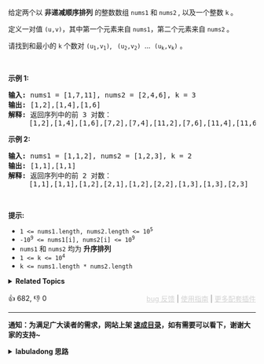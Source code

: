 <p>给定两个以 <strong>非递减顺序排列</strong> 的整数数组 <code>nums1</code> 和<strong> </strong><code>nums2</code><strong>&nbsp;</strong>,&nbsp;以及一个整数 <code>k</code><strong>&nbsp;</strong>。</p>

<p>定义一对值&nbsp;<code>(u,v)</code>，其中第一个元素来自&nbsp;<code>nums1</code>，第二个元素来自 <code>nums2</code><strong>&nbsp;</strong>。</p>

<p>请找到和最小的 <code>k</code>&nbsp;个数对&nbsp;<code>(u<sub>1</sub>,v<sub>1</sub>)</code>, <code>&nbsp;(u<sub>2</sub>,v<sub>2</sub>)</code> &nbsp;... &nbsp;<code>(u<sub>k</sub>,v<sub>k</sub>)</code>&nbsp;。</p>

<p>&nbsp;</p>

<p><strong class="example">示例 1:</strong></p>

<pre>
<strong>输入:</strong> nums1 = [1,7,11], nums2 = [2,4,6], k = 3
<strong>输出:</strong> [1,2],[1,4],[1,6]
<strong>解释: </strong>返回序列中的前 3 对数：
     [1,2],[1,4],[1,6],[7,2],[7,4],[11,2],[7,6],[11,4],[11,6]
</pre>

<p><strong class="example">示例 2:</strong></p>

<pre>
<strong>输入: </strong>nums1 = [1,1,2], nums2 = [1,2,3], k = 2
<strong>输出: </strong>[1,1],[1,1]
<strong>解释: </strong>返回序列中的前 2 对数：
&nbsp;    [1,1],[1,1],[1,2],[2,1],[1,2],[2,2],[1,3],[1,3],[2,3]
</pre>

<p>&nbsp;</p>

<p><strong>提示:</strong></p>

<ul> 
 <li><code>1 &lt;= nums1.length, nums2.length &lt;= 10<sup>5</sup></code></li> 
 <li><code>-10<sup>9</sup> &lt;= nums1[i], nums2[i] &lt;= 10<sup>9</sup></code></li> 
 <li><code>nums1</code> 和 <code>nums2</code> 均为 <strong>升序排列</strong></li> 
 <li>
  <meta charset="UTF-8" /><code>1 &lt;= k &lt;= 10<sup>4</sup></code></li> 
 <li><code>k &lt;=&nbsp;nums1.length *&nbsp;nums2.length</code></li> 
</ul>

<details><summary><strong>Related Topics</strong></summary>数组 | 堆（优先队列）</details><br>

<div>👍 682, 👎 0<span style='float: right;'><span style='color: gray;'><a href='https://github.com/labuladong/fucking-algorithm/issues' target='_blank' style='color: lightgray;text-decoration: underline;'>bug 反馈</a> | <a href='https://labuladong.online/algo/fname.html?fname=jb插件简介' target='_blank' style='color: lightgray;text-decoration: underline;'>使用指南</a> | <a href='https://labuladong.online/algo/' target='_blank' style='color: lightgray;text-decoration: underline;'>更多配套插件</a></span></span></div>

<div id="labuladong"><hr>

**通知：为满足广大读者的需求，网站上架 [速成目录](https://labuladong.online/algo/intro/quick-learning-plan/)，如有需要可以看下，谢谢大家的支持~**

<details><summary><strong>labuladong 思路</strong></summary>


<div id="labuladong_solution_zh">

## 基本思路

这道题其实是前文 [单链表的六大解题套路](https://labuladong.online/algo/essential-technique/linked-list-skills-summary/) 中讲过的 [✔ ✨23. 合并K个升序链表](/problems/merge-k-sorted-lists/) 的变体。

怎么把这道题变成合并多个有序链表呢？就比如说题目输入的用例：

```java
nums1 = [1,7,11], nums2 = [2,4,6]
```

组合出的所有数对儿这就可以抽象成三个有序链表：

```java
[1, 2] -> [1, 4] -> [1, 6]
[7, 2] -> [7, 4] -> [7, 6]
[11, 2] -> [11, 4] -> [11, 6]
```

这三个链表中每个元素（数对之和）是递增的，所以就可以按照 [✔ ✨23. 合并K个升序链表](/problems/merge-k-sorted-lists/) 的思路来合并，取出前 `k` 个作为答案即可。

**详细题解**：
  - [【练习】优先级队列经典习题](https://labuladong.online/algo/problem-set/binary-heap/)
  - [【练习】链表双指针经典习题](https://labuladong.online/algo/problem-set/linkedlist-two-pointers/)

</div>





<div id="solution">

## 解法代码



<div class="tab-panel"><div class="tab-nav">
<button data-tab-item="cpp" class="tab-nav-button btn " data-tab-group="default" onclick="switchTab(this)">cpp🤖</button>

<button data-tab-item="python" class="tab-nav-button btn " data-tab-group="default" onclick="switchTab(this)">python🤖</button>

<button data-tab-item="java" class="tab-nav-button btn active" data-tab-group="default" onclick="switchTab(this)">java🟢</button>

<button data-tab-item="go" class="tab-nav-button btn " data-tab-group="default" onclick="switchTab(this)">go🤖</button>

<button data-tab-item="javascript" class="tab-nav-button btn " data-tab-group="default" onclick="switchTab(this)">javascript🤖</button>
</div><div class="tab-content">
<div data-tab-item="cpp" class="tab-item " data-tab-group="default"><div class="highlight">

```cpp
// 注意：cpp 代码由 chatGPT🤖 根据我的 java 代码翻译。
// 本代码的正确性已通过力扣验证，如有疑问，可以对照 java 代码查看。

class Solution {
public:
    vector<vector<int>> kSmallestPairs(vector<int>& nums1, vector<int>& nums2, int k) {
        // 存储三元组 (num1[i], nums2[i], i)
        // i 记录 nums2 元素的索引位置，用于生成下一个节点
        auto cmp = [](const vector<int>& a, const vector<int>& b) {
            // 按照数对的元素和升序排序
            return (a[0] + a[1]) > (b[0] + b[1]);
        };
        priority_queue<vector<int>, vector<vector<int>>, decltype(cmp)> pq(cmp);
        
        // 按照 23 题的逻辑初始化优先级队列
        for (int i = 0; i < nums1.size(); i++) {
            pq.push({nums1[i], nums2[0], 0});
        }

        vector<vector<int>> res;
        // 执行合并多个有序链表的逻辑
        while (!pq.empty() && k > 0) {
            vector<int> cur = pq.top();
            pq.pop();
            k--;
            // 链表中的下一个节点加入优先级队列
            int next_index = cur[2] + 1;
            if (next_index < nums2.size()) {
                pq.push({cur[0], nums2[next_index], next_index});
            }

            res.push_back({cur[0], cur[1]});
        }
        return res;
    }
};
```

</div></div>

<div data-tab-item="python" class="tab-item " data-tab-group="default"><div class="highlight">

```python
# 注意：python 代码由 chatGPT🤖 根据我的 java 代码翻译。
# 本代码的正确性已通过力扣验证，如有疑问，可以对照 java 代码查看。

from queue import PriorityQueue

class Solution:
    def kSmallestPairs(self, nums1: List[int], nums2: List[int], k: int) -> List[List[int]]:
        # 存储三元组 (num1[i], nums2[i], i)
        # i 记录 nums2 元素的索引位置，用于生成下一个节点
        pq = PriorityQueue()
        
        # 按照 23 题的逻辑初始化优先级队列
        for i in range(len(nums1)):
            pq.put((nums1[i] + nums2[0], nums1[i], nums2[0], 0))

        res = []
        # 执行合并多个有序链表的逻辑
        while not pq.empty() and k > 0:
            _, num1, num2, idx = pq.get()
            k -= 1
            # 链表中的下一个节点加入优先级队列
            next_index = idx + 1
            if next_index < len(nums2):
                pq.put((num1 + nums2[next_index], num1, nums2[next_index], next_index))

            # 按照数对的元素和升序排序
            pair = [num1, num2]
            res.append(pair)

        return res
```

</div></div>

<div data-tab-item="java" class="tab-item active" data-tab-group="default"><div class="highlight">

```java
class Solution {
    public List<List<Integer>> kSmallestPairs(int[] nums1, int[] nums2, int k) {
        // 存储三元组 (num1[i], nums2[i], i)
        // i 记录 nums2 元素的索引位置，用于生成下一个节点
        PriorityQueue<int[]> pq = new PriorityQueue<>((a, b) -> {
            // 按照数对的元素和升序排序
            return (a[0] + a[1]) - (b[0] + b[1]);
        });
        // 按照 23 题的逻辑初始化优先级队列
        for (int i = 0; i < nums1.length; i++) {
            pq.offer(new int[]{nums1[i], nums2[0], 0});
        }

        List<List<Integer>> res = new ArrayList<>();
        // 执行合并多个有序链表的逻辑
        while (!pq.isEmpty() && k > 0) {
            int[] cur = pq.poll();
            k--;
            // 链表中的下一个节点加入优先级队列
            int next_index = cur[2] + 1;
            if (next_index < nums2.length) {
                pq.add(new int[]{cur[0], nums2[next_index], next_index});
            }

            List<Integer> pair = new ArrayList<>();
            pair.add(cur[0]);
            pair.add(cur[1]);
            res.add(pair);
        }
        return res;
    }
}
```

</div></div>

<div data-tab-item="go" class="tab-item " data-tab-group="default"><div class="highlight">

```go
// 注意：go 代码由 chatGPT🤖 根据我的 java 代码翻译。
// 本代码的正确性已通过力扣验证，如有疑问，可以对照 java 代码查看。

func kSmallestPairs(nums1 []int, nums2 []int, k int) [][]int {
    // 存储三元组 (num1[i], nums2[i], i)
    // i 记录 nums2 元素的索引位置，用于生成下一个节点
    pq := &PriorityQueue{}
    heap.Init(pq)
    
    // 按照 23 题的逻辑初始化优先级队列
    for i := 0; i < len(nums1); i++ {
        heap.Push(pq, []int{nums1[i], nums2[0], 0})
    }

    res := [][]int{}
    // 执行合并多个有序链表的逻辑
    for pq.Len() > 0 && k > 0 {
        cur := heap.Pop(pq).([]int)
        k--
        // 链表中的下一个节点加入优先级队列
        nextIndex := cur[2] + 1
        if nextIndex < len(nums2) {
            heap.Push(pq, []int{cur[0], nums2[nextIndex], nextIndex})
        }

        res = append(res, []int{cur[0], cur[1]})
    }
    return res
}

// PriorityQueue implements heap.Interface and holds Items.
type PriorityQueue [][]int

func (pq PriorityQueue) Len() int { return len(pq) }

func (pq PriorityQueue) Less(i, j int) bool {
    // 按照数对的元素和升序排序
    return (pq[i][0] + pq[i][1]) < (pq[j][0] + pq[j][1])
}

func (pq PriorityQueue) Swap(i, j int) {
    pq[i], pq[j] = pq[j], pq[i]
}

func (pq *PriorityQueue) Push(x interface{}) {
    *pq = append(*pq, x.([]int))
}

func (pq *PriorityQueue) Pop() interface{} {
    old := *pq
    n := len(old)
    item := old[n-1]
    *pq = old[0 : n-1]
    return item
}
```

</div></div>

<div data-tab-item="javascript" class="tab-item " data-tab-group="default"><div class="highlight">

```javascript
// 注意：javascript 代码由 chatGPT🤖 根据我的 java 代码翻译。
// 本代码的正确性已通过力扣验证，如有疑问，可以对照 java 代码查看。

var kSmallestPairs = function(nums1, nums2, k) {
    // 存储三元组 (num1[i], nums2[i], i)
    // i 记录 nums2 元素的索引位置，用于生成下一个节点
    let pq = new PriorityQueue((a, b) => {
        // 按照数对的元素和升序排序
        return (a[0] + a[1]) - (b[0] + b[1]);
    });

    // 按照 23 题的逻辑初始化优先级队列
    for (let i = 0; i < nums1.length; i++) {
        pq.enqueue([nums1[i], nums2[0], 0]);
    }

    let res = [];
    // 执行合并多个有序链表的逻辑
    while (!pq.isEmpty() && k > 0) {
        let cur = pq.dequeue();
        k--;
        // 链表中的下一个节点加入优先级队列
        let next_index = cur[2] + 1;
        if (next_index < nums2.length) {
            pq.enqueue([cur[0], nums2[next_index], next_index]);
        }

        let pair = [cur[0], cur[1]];
        res.push(pair);
    }
    return res;
};
```

</div></div>
</div></div>

</div>
</details>
</div>

